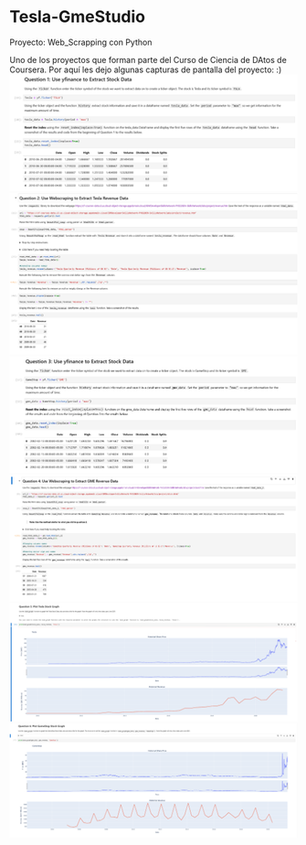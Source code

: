 # Tesla-GmeStudio
Proyecto: Web_Scrapping con Python

Uno de los proyectos que forman parte del Curso de Ciencia de DAtos de Coursera.
Por aquí les dejo algunas capturas de pantalla del proyecto: :)
![Question1](Questiion1.png)
![Question2](Question2.png)
![Question3](Question3.png)
![Question4](Question4.png)
![Question5](Question5.png)
![Question6](Question6.png)
